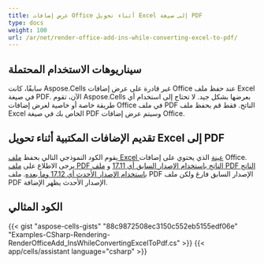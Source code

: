 ```yaml
---
title: عرض إضافات Office أثناء تحويل Excel إلى صيغة PDF
type: docs
weight: 100
url: /ar/net/render-office-add-ins-while-converting-excel-to-pdf/
---
```


## **سيناريوهات الاستخدام المحتملة**

سابقًا، كانت Aspose.Cells غير قادرة على عرض إضافات Office عند حفظ ملف Excel في صيغة PDF. الآن، تقوم Aspose.Cells بعرضها بشكل جيد. لا تحتاج إلى استخدام أي طريقة خاصة أو خاصية لعرض إضافات Office في ملف PDF الناتج. فقط قم بحفظ ملف Excel الخاص بك في صيغة PDF وسيتم عرض إضافات Office.

## **تقديم الإضافات المكتبية أثناء تحويل Excel إلى PDF**

يقوم الكود النموذجي التالي بحفظ [ملف Excel عينة](60489769.xlsx) الذي يحتوي على إضافات Office. يرجى الاطلاع على [ملف PDF الناتج باستخدام الإصدار السابق أي 17.11](60489770.pdf) و [ملف PDF الناتج باستخدام الإصدار الأحدث أي 17.12 وما بعده](60489771.pdf). ملف PDF الإصدار السابق فارغ ولكن ملف PDF الإصدار الأحدث يظهر الإضافة.

## **الكود المثالي**

{{< gist "aspose-cells-gists" "88c9872508ec3150c552eb5155edf06e" "Examples-CSharp-Rendering-RenderOfficeAdd_InsWhileConvertingExcelToPdf.cs" >}}
{{< app/cells/assistant language="csharp" >}}
